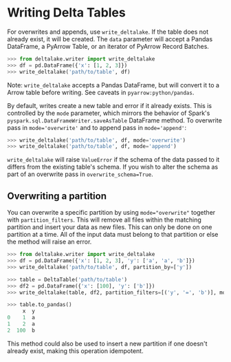 # Writing Delta Tables

For overwrites and appends, use `write_deltalake`. If the table does not already exist, it will be created.
The `data` parameter will accept a Pandas DataFrame, a PyArrow Table, or
an iterator of PyArrow Record Batches.

``` python
>>> from deltalake.writer import write_deltalake
>>> df = pd.DataFrame({'x': [1, 2, 3]})
>>> write_deltalake('path/to/table', df)
```

Note: `write_deltalake` accepts a Pandas DataFrame, but will convert it to a Arrow table before writing. See caveats in `pyarrow:python/pandas`.

By default, writes create a new table and error if it already exists.
This is controlled by the `mode` parameter, which mirrors the behavior
of Spark's `pyspark.sql.DataFrameWriter.saveAsTable` DataFrame method. To overwrite pass in `mode='overwrite'` and to append pass in `mode='append'`:

``` python
>>> write_deltalake('path/to/table', df, mode='overwrite')
>>> write_deltalake('path/to/table', df, mode='append')
```

`write_deltalake` will raise `ValueError` if the schema of the data
passed to it differs from the existing table's schema. If you wish to
alter the schema as part of an overwrite pass in `overwrite_schema=True`.

## Overwriting a partition

You can overwrite a specific partition by using `mode="overwrite"`
together with `partition_filters`. This will remove all files within the
matching partition and insert your data as new files. This can only be
done on one partition at a time. All of the input data must belong to
that partition or else the method will raise an error.

``` python
>>> from deltalake.writer import write_deltalake
>>> df = pd.DataFrame({'x': [1, 2, 3], 'y': ['a', 'a', 'b']})
>>> write_deltalake('path/to/table', df, partition_by=['y'])

>>> table = DeltaTable('path/to/table')
>>> df2 = pd.DataFrame({'x': [100], 'y': ['b']})
>>> write_deltalake(table, df2, partition_filters=[('y', '=', 'b')], mode="overwrite")

>>> table.to_pandas()
     x  y
0    1  a
1    2  a
2  100  b
```

This method could also be used to insert a new partition if one doesn't
already exist, making this operation idempotent.